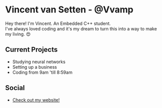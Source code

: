 # Vincent van Setten - @Vvamp
Hey there! I'm Vincent. An Embedded C++ student.  
I've always loved coding and it's my dream to turn this into a way to make my living. 😍  

## Current Projects
- Studying neural networks
- Setting up a business
- Coding from 9am 'till 8:59am


## Social

 - [Check out my website!](https://vincentvansetten.com)
<!-- [Twitch, Youtube, Etc] -->
<!--
**Vvamp/Vvamp** is a ✨ _special_ ✨ repository because its `README.md` (this file) appears on your GitHub profile.

Here are some ideas to get you started:

- 🔭 I’m currently working on ...
- 🌱 I’m currently learning ...
- 👯 I’m looking to collaborate on ...
- 🤔 I’m looking for help with ...
- 💬 Ask me about ...
- 📫 How to reach me: ...
- 😄 Pronouns: ...
- ⚡ Fun fact: ...
-->
